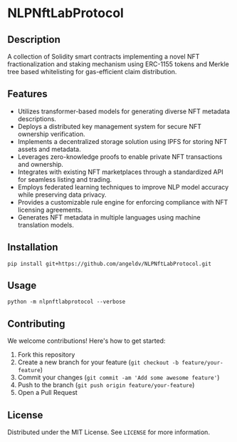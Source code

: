 # NLPNftLabProtocol

## Description

A collection of Solidity smart contracts implementing a novel NFT fractionalization and staking mechanism using ERC-1155 tokens and Merkle tree based whitelisting for gas-efficient claim distribution.

## Features

- Utilizes transformer-based models for generating diverse NFT metadata descriptions.
- Deploys a distributed key management system for secure NFT ownership verification.
- Implements a decentralized storage solution using IPFS for storing NFT assets and metadata.
- Leverages zero-knowledge proofs to enable private NFT transactions and ownership.
- Integrates with existing NFT marketplaces through a standardized API for seamless listing and trading.
- Employs federated learning techniques to improve NLP model accuracy while preserving data privacy.
- Provides a customizable rule engine for enforcing compliance with NFT licensing agreements.
- Generates NFT metadata in multiple languages using machine translation models.
## Installation

```
pip install git+https://github.com/angeldv/NLPNftLabProtocol.git
```

## Usage

```
python -m nlpnftlabprotocol --verbose
```

## Contributing

We welcome contributions! Here's how to get started:

1. Fork this repository
2. Create a new branch for your feature (`git checkout -b feature/your-feature`)
3. Commit your changes (`git commit -am 'Add some awesome feature'`)
4. Push to the branch (`git push origin feature/your-feature`)
5. Open a Pull Request

## License

Distributed under the MIT License. See `LICENSE` for more information.
